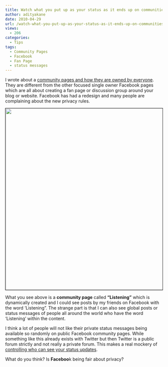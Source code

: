 ```yaml
---
title: Watch what you put up as your status as it ends up on communities pages which are public
author: adityakane
date: 2010-04-29
url: /watch-what-you-put-up-as-your-status-as-it-ends-up-on-communities-pages-which-are-public/
views:
  - 206
categories:
  - Tips
tags:
  - Community Pages
  - Facebook
  - Fan Page
  - status messages
---
```

I wrote about a <a href="http://fbknol.com/2010/04/23/facebook-introduces-community-pages/" onclick="_gaq.push(['_trackEvent', 'outbound-article', 'http://fbknol.com/2010/04/23/facebook-introduces-community-pages/', 'community pages and how they are owned by everyone']);" title="community pages and how they are owned by everyone">community pages and how they are owned by everyone</a>. They are different from the other focused single owner Facebook pages which are all about creating a fan page or discussion group around your blog or website. Facebook has had a redesign and many people are complaining about the new privacy rules.

<p style="text-align: center">
  <a href="http://fbknol.com/2010/04/30/watch-what-you-put-up-as-your-status-as-it-ends-up-on-communities-pages-which-are-public/community_pages_global_status_messages/" onclick="_gaq.push(['_trackEvent', 'outbound-article', 'http://fbknol.com/2010/04/30/watch-what-you-put-up-as-your-status-as-it-ends-up-on-communities-pages-which-are-public/community_pages_global_status_messages/', '']);" rel="attachment wp-att-1233"><img class="aligncenter size-full  wp-image-50242" style="border: 1px solid black" src="http://cdn.devilsworkshop.org/files/2010/04/community_pages_global_status_messages.png" alt="" width="550" height="581" /></a>
</p>

What you see above is a **community page** called **&#8220;Listening&#8221;** which is dynamically created and I could see posts by my friends on Facebook with the word &#8216;Listening&#8221;. The strange part is that I can also see global posts or status messages of people all around the world who have the word &#8216;Listening&#8217; within the content.

I think a lot of people will not like their private status messages being available so randomly on public Facebook community pages. While something like this already exists with Twitter but then Twitter is a public forum strictly and not really a private forum. This makes a real mockery of <a href="http://fbknol.com/2009/12/16/control-who-can-see-your-wall-messages/" onclick="_gaq.push(['_trackEvent', 'outbound-article', 'http://fbknol.com/2009/12/16/control-who-can-see-your-wall-messages/', 'controlling who can see your status updates']);" title="controlling who can see your status updates">controlling who can see your status updates</a>.

What do you think? Is **Faceboo**k being fair about privacy?
